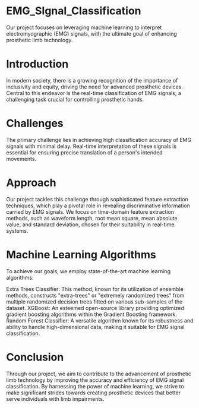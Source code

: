 # EMG_SIgnal_Classification

Our project focuses on leveraging machine learning to interpret electromyographic (EMG) signals, with the ultimate goal of enhancing prosthetic limb technology.

# Introduction

In modern society, there is a growing recognition of the importance of inclusivity and equity, driving the need for advanced prosthetic devices. Central to this endeavor is the real-time classification of EMG signals, a challenging task crucial for controlling prosthetic hands.

# Challenges

The primary challenge lies in achieving high classification accuracy of EMG signals with minimal delay. Real-time interpretation of these signals is essential for ensuring precise translation of a person's intended movements.

# Approach

Our project tackles this challenge through sophisticated feature extraction techniques, which play a pivotal role in revealing discriminative information carried by EMG signals. We focus on time-domain feature extraction methods, such as waveform length, root mean square, mean absolute value, and standard deviation, chosen for their suitability in real-time systems.

# Machine Learning Algorithms

To achieve our goals, we employ state-of-the-art machine learning algorithms:

Extra Trees Classifier: This method, known for its utilization of ensemble methods, constructs "extra-trees" or "extremely randomized trees" from multiple randomized decision trees fitted on various sub-samples of the dataset.
XGBoost: An esteemed open-source library providing optimized gradient boosting algorithms within the Gradient Boosting framework.
Random Forest Classifier: A versatile algorithm known for its robustness and ability to handle high-dimensional data, making it suitable for EMG signal classification.

# Conclusion

Through our project, we aim to contribute to the advancement of prosthetic limb technology by improving the accuracy and efficiency of EMG signal classification. By harnessing the power of machine learning, we strive to make significant strides towards creating prosthetic devices that better serve individuals with limb impairments.
